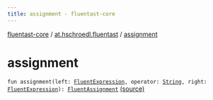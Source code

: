 ```yaml
---
title: assignment - fluentast-core
---
```


[fluentast-core](../index.html) / [at.hschroedl.fluentast](index.html) / [assignment](.)

# assignment

`fun assignment(left: `[`FluentExpression`](../at.hschroedl.fluentast.ast.expression/-fluent-expression/index.html)`, operator: `[`String`](https://kotlinlang.org/api/latest/jvm/stdlib/kotlin/-string/index.html)`, right: `[`FluentExpression`](../at.hschroedl.fluentast.ast.expression/-fluent-expression/index.html)`): `[`FluentAssignment`](../at.hschroedl.fluentast.ast.expression/-fluent-assignment/index.html) [(source)](http://github.com/hschroedl/fluentast/tree/master/core/at.hschroedl.fluentast/Fluentast.kt#L240)